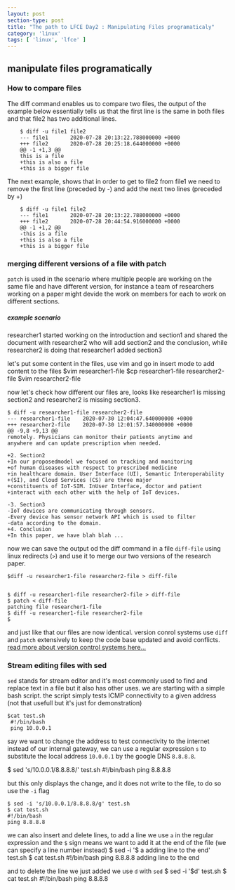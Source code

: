 ```yaml
---
layout: post
section-type: post
title: "The path to LFCE Day2 : Manipulating Files programaticaly"
category: 'linux'
tags: [ 'linux', 'lfce' ]
---
```


## manipulate files programatically

### How to compare files
The diff command enables us to compare two files, the output of the example below essentially tells us that the first line is the same in both files and that file2 has  two additional lines.

```
    $ diff -u file1 file2
    --- file1       2020-07-28 20:13:22.788000000 +0000
    +++ file2       2020-07-28 20:25:18.644000000 +0000
    @@ -1 +1,3 @@
    this is a file
    +this is also a file
    +this is a bigger file
```

The next example, shows that in order to get to file2 from file1 we need to remove the first line (preceded by -) and add the next two lines (preceded by +)

```
    $ diff -u file1 file2
    --- file1       2020-07-28 20:13:22.788000000 +0000
    +++ file2       2020-07-28 20:44:54.916000000 +0000
    @@ -1 +1,2 @@
    -this is a file
    +this is also a file
    +this is a bigger file
```
### merging different versions of a file with patch
`patch` is used in the scenario where multiple people are working on the same file and have different version, for instance a team of researchers working on a paper might devide the work on members for each to work on different sections.
##### example scenario
researcher1 started working on the introduction and section1 and shared the document with researcher2 who will add section2 and the conclusion, while researcher2 is doing that researcher1 added section3

let's put some content in the files, use vim and go in insert mode to add content to the files
    $vim researcher1-file
    $cp researcher1-file researcher2-file
    $vim researcher2-file

now let's check how different our files are, looks like researcher1 is missing section2 and researcher2 is missing section3.

    $ diff -u researcher1-file researcher2-file
    --- researcher1-file    2020-07-30 12:04:47.640000000 +0000
    +++ researcher2-file    2020-07-30 12:01:57.340000000 +0000
    @@ -9,8 +9,13 @@
    remotely. Physicians can monitor their patients anytime and
    anywhere and can update prescription when needed.

    +2. Section2
    +In our proposedmodel we focused on tracking and monitoring
    +of human diseases with respect to prescribed medicine
    +in healthcare domain. User Interface (UI), Semantic Interoperability
    +(SI), and Cloud Services (CS) are three major
    +constituents of IoT-SIM. InUser Interface, doctor and patient
    +interact with each other with the help of IoT devices.

    -3. Section3
    -IoT devices are communicating through sensors.
    -Every device has sensor network API which is used to filter
    -data according to the domain.
    +4. Conclusion
    +In this paper, we have blah blah ...

now we can save the output od the diff command in a file `diff-file` using linux redirects (`>`) and use it to merge our two versions of the research paper.

    $diff -u researcher1-file researcher2-file > diff-file


    $ diff -u researcher1-file researcher2-file > diff-file
    $ patch < diff-file
    patching file researcher1-file
    $ diff -u researcher1-file researcher2-file
    $

and just like that our files are now identical. version conrol systems use `diff` and `patch` extensively to keep the code base updated and avoid conflicts.
[read more about version control systems here...](https://merzouki.com/linux/2020/07/29/The-path-to-LFCE-Day1.html)

### Stream editing files with sed
`sed` stands for stream editor and it's most commonly used to find and replace text in a file but it also has other uses.
we are starting with a simple bash script.
the script simply tests ICMP connectivity to a given address (not that usefull but it's just for demonstration)

    $cat test.sh
     #!/bin/bash
     ping 10.0.0.1

say we want to change the address to test connectivity to the internet instead of our internal gateway, we can use a regular expression `s` to substitute the local address `10.0.0.1` by the google DNS `8.8.8.8`.

   $ sed 's/10.0.0.1/8.8.8.8/' test.sh
    #!/bin/bash
    ping 8.8.8.8

but this only displays the change, and it does not write to the file, to do so use the `-i` flag

    $ sed -i 's/10.0.0.1/8.8.8.8/g' test.sh
    $ cat test.sh
    #!/bin/bash
    ping 8.8.8.8

we can also insert and delete lines, to add a line we use `a` in the regular expression and the `$` sign means we want to add it at the end of the file (we can specify a line number instead)
    $ sed -i '$ a adding line to the end' test.sh
    $ cat test.sh
    #!/bin/bash
    ping 8.8.8.8
    adding line to the end

and to delete the line we just added we use `d` with `sed`
    $ sed -i '$d' test.sh
    $ cat test.sh
    #!/bin/bash
    ping 8.8.8.8

